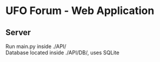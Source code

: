 # UFO Forum - Web Application
## Server
Run main.py inside ./API/ \
Database located inside ./API/DB/, uses SQLite
